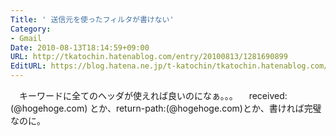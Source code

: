 ```yaml
---
Title: ' 送信元を使ったフィルタが書けない'
Category:
- Gmail
Date: 2010-08-13T18:14:59+09:00
URL: http://tkatochin.hatenablog.com/entry/20100813/1281690899
EditURL: https://blog.hatena.ne.jp/t-katochin/tkatochin.hatenablog.com/atom/entry/6653586347154753509
---
```


　キーワードに全てのヘッダが使えれば良いのになぁ。。。
　received:(@hogehoge.com) とか、return-path:(@hogehoge.com)とか、書ければ完璧なのに。

